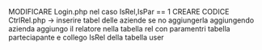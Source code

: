 MODIFICARE Login.php nel caso IsRel,IsPar == 1
CREARE CODICE CtrlRel.php ->
inserire tabel delle aziende se no aggiungerla 
aggiungendo azienda aggiungo il relatore nella tabella rel 
con paramentri tabella parteciapante e collego IsRel della tabella user